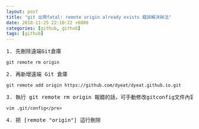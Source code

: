 ```yaml
---
layout: post                          
title: "git 出現fatal: remote origin already exists 錯誤解決辦法"                   
date: 2018-11-25 22:10:22 +0800       
categories: [github, github]         
tags: [github]                     
---
```


<pre>1. 先刪除遠端Git倉庫</pre>

`git remote rm origin`

<pre>2. 再新增遠端 Git 倉庫</pre>

`git remote add origin https://github.com/dyeat/dyeat.github.io.git`

<pre>3. 執行 git remote rm origin 報錯的話，可手動修改gitconfig文件內容</pre>

`vim .git/config</pre>`

<pre>4. 把 [remote "origin"] 這行刪除</pre>
